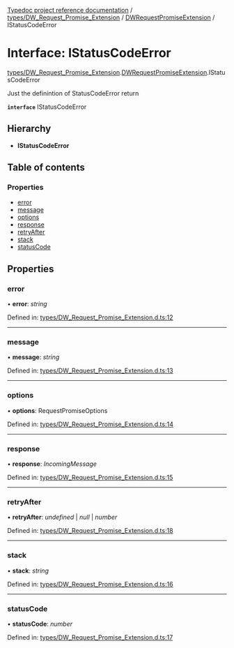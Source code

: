 [Typedoc project reference documentation](../README.md) / [types/DW_Request_Promise_Extension](../modules/types_dw_request_promise_extension.md) / [DWRequestPromiseExtension](../modules/types_dw_request_promise_extension.dwrequestpromiseextension.md) / IStatusCodeError

# Interface: IStatusCodeError

[types/DW_Request_Promise_Extension](../modules/types_dw_request_promise_extension.md).[DWRequestPromiseExtension](../modules/types_dw_request_promise_extension.dwrequestpromiseextension.md).IStatusCodeError

Just the definintion of StatusCodeError return

**`interface`** IStatusCodeError

## Hierarchy

* **IStatusCodeError**

## Table of contents

### Properties

- [error](types_dw_request_promise_extension.dwrequestpromiseextension.istatuscodeerror.md#error)
- [message](types_dw_request_promise_extension.dwrequestpromiseextension.istatuscodeerror.md#message)
- [options](types_dw_request_promise_extension.dwrequestpromiseextension.istatuscodeerror.md#options)
- [response](types_dw_request_promise_extension.dwrequestpromiseextension.istatuscodeerror.md#response)
- [retryAfter](types_dw_request_promise_extension.dwrequestpromiseextension.istatuscodeerror.md#retryafter)
- [stack](types_dw_request_promise_extension.dwrequestpromiseextension.istatuscodeerror.md#stack)
- [statusCode](types_dw_request_promise_extension.dwrequestpromiseextension.istatuscodeerror.md#statuscode)

## Properties

### error

• **error**: *string*

Defined in: [types/DW_Request_Promise_Extension.d.ts:12](https://github.com/DocuWare/REST-Sample-TS/blob/6f07cff/src/types/DW_Request_Promise_Extension.d.ts#L12)

___

### message

• **message**: *string*

Defined in: [types/DW_Request_Promise_Extension.d.ts:13](https://github.com/DocuWare/REST-Sample-TS/blob/6f07cff/src/types/DW_Request_Promise_Extension.d.ts#L13)

___

### options

• **options**: RequestPromiseOptions

Defined in: [types/DW_Request_Promise_Extension.d.ts:14](https://github.com/DocuWare/REST-Sample-TS/blob/6f07cff/src/types/DW_Request_Promise_Extension.d.ts#L14)

___

### response

• **response**: *IncomingMessage*

Defined in: [types/DW_Request_Promise_Extension.d.ts:15](https://github.com/DocuWare/REST-Sample-TS/blob/6f07cff/src/types/DW_Request_Promise_Extension.d.ts#L15)

___

### retryAfter

• **retryAfter**: *undefined* \| *null* \| *number*

Defined in: [types/DW_Request_Promise_Extension.d.ts:18](https://github.com/DocuWare/REST-Sample-TS/blob/6f07cff/src/types/DW_Request_Promise_Extension.d.ts#L18)

___

### stack

• **stack**: *string*

Defined in: [types/DW_Request_Promise_Extension.d.ts:16](https://github.com/DocuWare/REST-Sample-TS/blob/6f07cff/src/types/DW_Request_Promise_Extension.d.ts#L16)

___

### statusCode

• **statusCode**: *number*

Defined in: [types/DW_Request_Promise_Extension.d.ts:17](https://github.com/DocuWare/REST-Sample-TS/blob/6f07cff/src/types/DW_Request_Promise_Extension.d.ts#L17)
